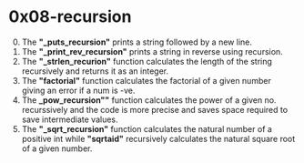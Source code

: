 # 0x08-recursion
0. The **"_puts_recursion"** prints a string followed by a new line.
1. The **"_print_rev_recursion"** prints a string in reverse using recursion.
2. The **"_strlen_recurion"** function calculates the length of the string recursively and returns it as an integer.
3. The **"factorial"** function calculates the factorial of a given number giving an error if a num is -ve.
4. The **_pow_recursion""** function calculates the power of a given no. recurssively and the code is more precise and saves space required to save intermediate values.
5. The **"_sqrt_recursion"** function calculates the natural number of a positive int while **"sqrtaid"** recursively calculates the natural square root of a given number.
